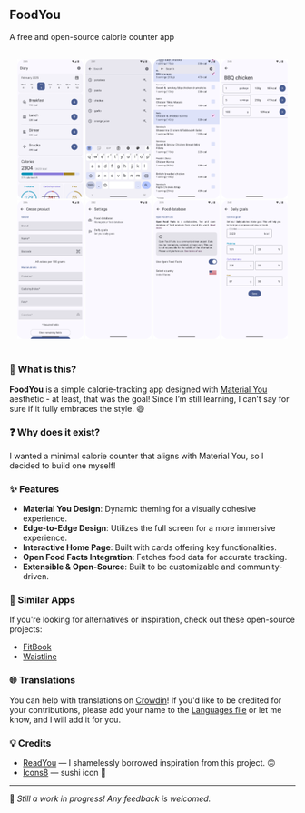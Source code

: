 ## FoodYou

A free and open-source calorie counter app

<br>

<div align="center">
    <img src="./metadata/en-US/images/phoneScreenshots/home.png" width="23%" alt="home"/>
    <img src="./metadata/en-US/images/phoneScreenshots/addfood-searchview.png" width="23%"/>
    <img src="./metadata/en-US/images/phoneScreenshots/addfood-search.png" width="23%"/>
    <img src="./metadata/en-US/images/phoneScreenshots/addfood-portion.png" width="23%"/>
    <img src="./metadata/en-US/images/phoneScreenshots/product-create.png" width="23%"/>
    <img src="./metadata/en-US/images/phoneScreenshots/settings.png" width="23%"/>
    <img src="./metadata/en-US/images/phoneScreenshots/product-openfoodfacts-settings.png" width="23%" alt="open food facts settings"/>
    <img src="./metadata/en-US/images/phoneScreenshots/diary-daily-goals-settings.png" width="23%"/>
</div>

<br>

### 📌 What is this?

**FoodYou** is a simple calorie-tracking app designed with [Material You](https://m3.material.io/)
aesthetic - at least,
that was the goal! Since I’m still learning, I can’t say for sure if it fully embraces the style. 😅

### ❓ Why does it exist?

I wanted a minimal calorie counter that aligns with Material You, so I decided to build one myself!

### ✨ Features

- **Material You Design**: Dynamic theming for a visually cohesive experience.
- **Edge-to-Edge Design**: Utilizes the full screen for a more immersive experience.
- **Interactive Home Page**: Built with cards offering key functionalities.
- **Open Food Facts Integration**: Fetches food data for accurate tracking.
- **Extensible & Open-Source**: Built to be customizable and community-driven.

### 🔄 Similar Apps

If you're looking for alternatives or inspiration, check out these open-source projects:

- [FitBook](https://github.com/brandonp2412/FitBook)
- [Waistline](https://github.com/davidhealey/waistline)

### 🌐 Translations

You can help with translations on [Crowdin](https://crowdin.com/project/food-you)! If you'd like to
be credited for your contributions, please add your name to
the [Languages file](app/src/main/java/com/maksimowiczm/foodyou/feature/settings/language/ui/Languages.kt)
or let me know, and I will add it for you.

### 💡 Credits

- [ReadYou](https://github.com/Ashinch/ReadYou) — I shamelessly borrowed inspiration from this
  project. 🙃
- [Icons8](https://icons8.com) — sushi icon 🍣

---

🔧 *Still a work in progress! Any feedback is welcomed.*
